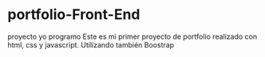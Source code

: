 # portfolio-Front-End
proyecto yo programo
Este es mi primer proyecto de portfolio realizado con html, css y javascript. Utilizando también Boostrap
